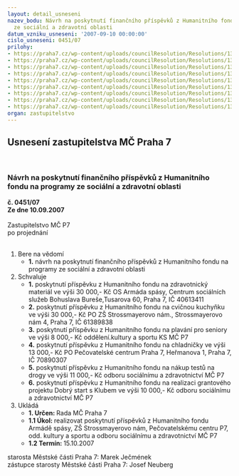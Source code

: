 ```yaml
---
layout: detail_usneseni
nazev_bodu: Návrh na poskytnutí finančního příspěvků z Humanitního fondu na programy
  ze sociální a zdravotní oblasti
datum_vzniku_usneseni: '2007-09-10 00:00:00'
cislo_usneseni: 0451/07
prilohy:
- https://praha7.cz/wp-content/uploads/councilResolution/Resolutions/13900/6-07-%c5%be%c3%a1dost_as-materi%c3%a1l-hf.rtf
- https://praha7.cz/wp-content/uploads/councilResolution/Resolutions/13900/6-07-%c5%be%c3%a1dost_z%c5%a1-kuchy%c5%88ka-hf.rtf
- https://praha7.cz/wp-content/uploads/councilResolution/Resolutions/13900/6-07-%c5%be%c3%a1dost_na_hf_-_plav%c3%a1n%c3%ad_pro_seniory.doc
- https://praha7.cz/wp-content/uploads/councilResolution/Resolutions/13900/6-07-%c5%be%c3%a1dost_pc-lednice-hf.rtf
- https://praha7.cz/wp-content/uploads/councilResolution/Resolutions/13900/6-07-%c5%be%c3%a1dost__osz_testy.doc
- https://praha7.cz/wp-content/uploads/councilResolution/Resolutions/13900/6-07-%c5%be%c3%a1dost__ob%c4%9bdy.doc
- https://praha7.cz/wp-content/uploads/councilResolution/Resolutions/13900/6-07-300707.doc
- https://praha7.cz/wp-content/uploads/councilResolution/Resolutions/13900/6-07-usn_07_2.doc
- https://praha7.cz/wp-content/uploads/councilResolution/Resolutions/13900/6-07-pod%c4%9bkov%c3%a1n%c3%ad_07.doc
organ: zastupitelstvo
---
```

<div id="ucUsn_pList" class="usn">
	<span><h2>Usnesení zastupitelstva MČ Praha 7 </h2>
<br></span><div class="standBody">
<span><h3>Návrh na poskytnutí finančního příspěvků z Humanitního fondu na programy ze sociální a zdravotní oblasti</h3></span><div class="center">
		<strong>č. 0451/07</strong><br>
	</div>
<div class="center">
		<strong>Ze dne 10.09.2007</strong><br><br>
	</div>Zastupitelstvo MČ P7<br> po projednání<br><br><ol>
<li>Bere na vědomí<ul><li>
<strong>1.</strong> návrh na poskytnutí finančního příspěvků z Humanitního fondu na programy ze sociální a zdravotní oblasti</li></ul>
</li>
<li>Schvaluje<ul>
<li>
<strong>1.</strong> poskytnutí příspěvku z Humanitního fondu na zdravotnický materiál ve výši       30 000,- Kč  OS Armáda spásy, Centrum sociálních služeb Bohuslava Bureše,Tusarova 60,  Praha 7, IČ  40613411</li>
<li>
<strong>2.</strong> poskytnutí příspěvku z Humanitního fondu na cvičnou kuchyňku ve výši            30 000,- Kč PO ZŠ Strossmayerovo nám., Strossmayerovo nám 4, Praha 7,         IČ 61389838 </li>
<li>
<strong>3.</strong> poskytnutí příspěvku z Humanitního fondu na plavání pro seniory ve výši 8 000,- Kč oddělení.kultury a sportu KS MČ P7 </li>
<li>
<strong>4.</strong> poskytnutí příspěvku z Humanitního fondu na chladničky  ve výši 13 000,- Kč PO Pečovatelské centrum Praha 7, Heřmanova 1, Praha 7, IČ 70890307 </li>
<li>
<strong>5.</strong> poskytnutí příspěvku z Humanitního fondu na nákup testů na drogy ve výši        11 000,- Kč odboru sociálnímu a zdravotnictví MČ P7 </li>
<li>
<strong>6.</strong> poskytnutí příspěvku z Humanitního fondu na realizaci grantového projektu Dobrý start s Klubem ve výši 10 000,- Kč odboru sociálnímu a zdravotnictví    MČ P7      </li>
</ul>
</li>
<li>Ukládá<ul>
<li>
<strong>1. Určen: </strong>Rada MČ Praha 7</li>
<li>
<strong>1.1 Úkol: </strong>realizovat poskytnutí příspěvků z Humanitního fondu Armádě spásy, ZŠ Strossmayerovo nám, Pečovatelskému centru P7, odd. kultury a sportu a odboru sociálnímu a zdravotnictví MČ P7</li>
<li>
<strong>1.2 Termín: </strong>15.10.2007</li>
</ul>
</li>
</ol>starosta Městské části Praha 7: Marek Ječmének<br>zástupce starosty Městské části Praha 7: Josef Neuberg
</div>
</div>